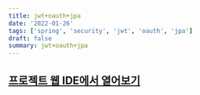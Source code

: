```yaml
---
title: jwt+oauth+jpa
date: '2022-01-26'
tags: ['spring', 'security', 'jwt', 'oauth', 'jpa']
draft: false
summary: jwt+oauth+jpa
---
```


## [프로젝트 웹 IDE에서 열어보기](https://github1s.com/abhidhamma-java/jwt_oauth_jpa)
